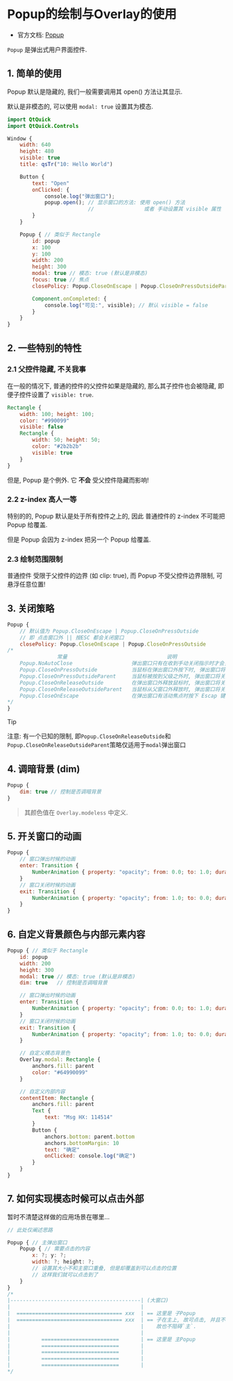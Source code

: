 # Popup的绘制与Overlay的使用

- 官方文档: [Popup](https://doc.qt.io/qt-6/zh/qml-qtquick-controls-popup.html)

`Popup` 是弹出式用户界面控件.

## 1. 简单的使用

Popup 默认是隐藏的, 我们一般需要调用其 open() 方法让其显示.

默认是非模态的, 可以使用 `modal: true` 设置其为模态.

```qml
import QtQuick
import QtQuick.Controls

Window {
    width: 640
    height: 480
    visible: true
    title: qsTr("10: Hello World")

    Button {
        text: "Open"
        onClicked: {
            console.log("弹出窗口");
            popup.open(); // 显示窗口的方法: 使用 open() 方法
                          //                或者 手动设置其 visible 属性
        }
    }

    Popup { // 类似于 Rectangle
        id: popup
        x: 100
        y: 100
        width: 200
        height: 300
        modal: true // 模态: true (默认是非模态)
        focus: true // 焦点
        closePolicy: Popup.CloseOnEscape | Popup.CloseOnPressOutsideParent

        Component.onCompleted: {
            console.log("可见:", visible); // 默认 visible = false
        }
    }
}
```

## 2. 一些特别的特性
### 2.1 父控件隐藏, 不关我事

在一般的情况下, 普通的控件的父控件如果是隐藏的, 那么其子控件也会被隐藏, 即便子控件设置了 `visible: true`.

```qml
Rectangle {
    width: 100; height: 100;
    color: "#990099"
    visible: false
    Rectangle {
        width: 50; height: 50;
        color: "#2b2b2b"
        visible: true
    }
}
```

但是, Popup 是个例外. 它 **不会** 受父控件隐藏而影响!

### 2.2 z-index 高人一等

特别的的, Popup 默认是处于所有控件之上的, 因此 普通控件的 z-index 不可能把 Popup 给覆盖.

但是 Popup 会因为 z-index 把另一个 Popup 给覆盖.

### 2.3 绘制范围限制

普通控件 受限于父控件的边界 (如 clip: true), 而 Popup 不受父控件边界限制, 可悬浮任意位置!

## 3. 关闭策略

```qml
Popup {
    // 默认值为 Popup.CloseOnEscape | Popup.CloseOnPressOutside
    // 即 点击窗口外 || 按ESC 都会关闭窗口
    closePolicy: Popup.CloseOnEscape | Popup.CloseOnPressOutside
/*
                常量                                说明
    Popup.NoAutoClose                   弹出窗口只有在收到手动关闭指示时才会关闭
    Popup.CloseOnPressOutside           当鼠标在弹出窗口外按下时, 弹出窗口将关闭
    Popup.CloseOnPressOutsideParent     当鼠标被按到父级之外时, 弹出窗口将关闭
    Popup.CloseOnReleaseOutside         在弹出窗口外释放鼠标时, 弹出窗口将关闭
    Popup.CloseOnReleaseOutsideParent   当鼠标从父窗口外释放时, 弹出窗口将关闭
    Popup.CloseOnEscape                 在弹出窗口有活动焦点时按下 Escap 键, 弹出窗口将关闭
*/
}
```

> [!TIP]
> 注意: 有一个已知的限制, 即`Popup.CloseOnReleaseOutside`和`Popup.CloseOnReleaseOutsideParent`策略仅适用于`modal`弹出窗口

## 4. 调暗背景 (dim)

```qml
Popup {
    dim: true // 控制是否调暗背景
}
```

> 其颜色值在 `Overlay.modeless` 中定义.

## 5. 开关窗口的动画

```qml
Popup {
    // 窗口弹出时候的动画
    enter: Transition {
        NumberAnimation { property: "opacity"; from: 0.0; to: 1.0; duration: 1000 }
    }
    // 窗口关闭时候的动画
    exit: Transition {
        NumberAnimation { property: "opacity"; from: 1.0; to: 0.0; duration: 1000 }
    }
}
```

## 6. 自定义背景颜色与内部元素内容

```qml
Popup { // 类似于 Rectangle
    id: popup
    width: 200
    height: 300
    modal: true // 模态: true (默认是非模态)
    dim: true   // 控制是否调暗背景

    // 窗口弹出时候的动画
    enter: Transition {
        NumberAnimation { property: "opacity"; from: 0.0; to: 1.0; duration: 1000 }
    }
    // 窗口关闭时候的动画
    exit: Transition {
        NumberAnimation { property: "opacity"; from: 1.0; to: 0.0; duration: 1000 }
    }

    // 自定义模态背景色
    Overlay.modal: Rectangle {
        anchors.fill: parent
        color: "#64990099"
    }

    // 自定义内部内容
    contentItem: Rectangle {
        anchors.fill: parent
        Text {
            text: "Msg HX: 114514"
        }
        Button {
            anchors.bottom: parent.bottom
            anchors.bottomMargin: 10
            text: "确定"
            onClicked: console.log("确定")
        }
    }
}
```

## 7. 如何实现模态时候可以点击外部

暂时不清楚这样做的应用场景在哪里...

```qml
// 此处仅阐述思路

Popup { // 主弹出窗口
    Popup { // 需要点击的内容
        x: ?; y: ?;
        width: ?; height: ?;
        // 设置其大小不和主窗口重叠, 但是却覆盖到可以点击的位置
        // 这样我们就可以点击到了
    }
}
/*
|------------------------------------------| (大窗口)
|                                          |
|  ================================== xxx  | == 这里是 子Popup
|  ================================== xxx  | == 子在主上, 故可点击, 并且不和`主`重叠,
|                                          |    故也不阻碍`主`.
|                                          |
|          =========================       | == 这里是 主Popup
|          =========================       |
|          =========================       |
|          =========================       |
|          =========================       |
*/
```